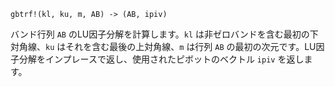 ```
gbtrf!(kl, ku, m, AB) -> (AB, ipiv)
```

バンド行列 `AB` のLU因子分解を計算します。`kl` は非ゼロバンドを含む最初の下対角線、`ku` はそれを含む最後の上対角線、`m` は行列 `AB` の最初の次元です。LU因子分解をインプレースで返し、使用されたピボットのベクトル `ipiv` を返します。
